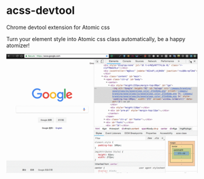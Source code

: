 # acss-devtool

Chrome devtool extension for Atomic css

Turn your element style into Atomic css class automatically, be a happy atomizer!

![demo](demo-devtools-acss.gif)
